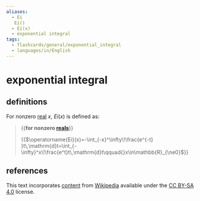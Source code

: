 ```yaml
---
aliases:
  - Ei
   Ei()
  - Ei(x)
  - exponential integral
tags:
  - flashcards/general/exponential_integral
  - languages/in/English
---
```


# exponential integral

## definitions

For nonzero [real](real%20number.md) $x$, $Ei(x)$ is defined as:

> {{__for nonzero [reals](real%20number.md)__}}
>
> {{$\operatorname{Ei}(x)=-\int_{-x}^\infty\!\frac{e^{-t} }t\,\mathrm{d}t=\int_{-\infty}^x\!\frac{e^t}t\,\mathrm{d}t\qquad{}x\in\mathbb{R}_{\ne0}$}} <!--SR:!2024-01-16,74,290!2024-01-23,49,210-->

## references

This text incorporates [content](https://en.wikipedia.org/wiki/exponential_integral) from [Wikipedia](Wikipedia.md) available under the [CC BY-SA 4.0](https://creativecommons.org/licenses/by-sa/4.0/) license.
